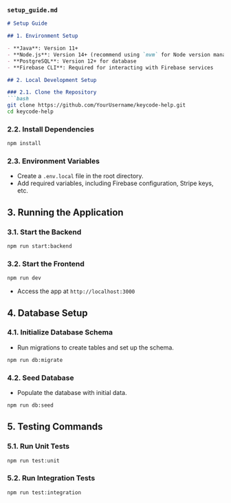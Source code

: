 
### `setup_guide.md`

```markdown
# Setup Guide

## 1. Environment Setup

- **Java**: Version 11+
- **Node.js**: Version 14+ (recommend using `nvm` for Node version management)
- **PostgreSQL**: Version 12+ for database
- **Firebase CLI**: Required for interacting with Firebase services

## 2. Local Development Setup

### 2.1. Clone the Repository
```bash
git clone https://github.com/YourUsername/keycode-help.git
cd keycode-help
```

### 2.2. Install Dependencies
```bash
npm install
```

### 2.3. Environment Variables
- Create a `.env.local` file in the root directory.
- Add required variables, including Firebase configuration, Stripe keys, etc.

## 3. Running the Application

### 3.1. Start the Backend
```bash
npm run start:backend
```

### 3.2. Start the Frontend
```bash
npm run dev
```
- Access the app at `http://localhost:3000`

## 4. Database Setup

### 4.1. Initialize Database Schema
- Run migrations to create tables and set up the schema.
```bash
npm run db:migrate
```

### 4.2. Seed Database
- Populate the database with initial data.
```bash
npm run db:seed
```

## 5. Testing Commands

### 5.1. Run Unit Tests
```bash
npm run test:unit
```

### 5.2. Run Integration Tests
```bash
npm run test:integration
```
```
